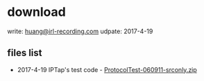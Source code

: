 # download

write: huang@irl-recording.com
udpate: 2017-4-19

## files list


* 2017-4-19 IPTap's test code - [ProtocolTest-060911-srconly.zip](ProtocolTest-060911-srconly.zip)

 